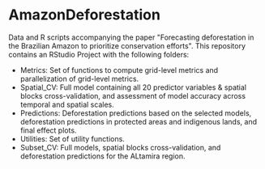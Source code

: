 # AmazonDeforestation
Data and R scripts accompanying the paper "Forecasting deforestation in the Brazilian Amazon to prioritize conservation efforts". This repository contains an RStudio Project with the following folders:

- Metrics: Set of functions to compute grid-level metrics and parallelization of grid-level metrics.
- Spatial_CV: Full model containing all 20 predictor variables & spatial blocks cross-validation, and assessment of model accuracy across temporal and spatial scales.
- Predictions: Deforestation predictions based on the selected models, deforestation predictions in protected areas and indigenous lands, and final effect plots.
- Utilities: Set of utility functions.
- Subset_CV: Full models, spatial blocks cross-validation, and deforestation predictions for the ALtamira region.
